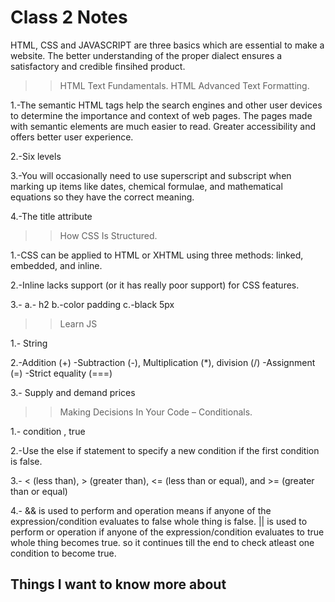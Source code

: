 # Class 2 Notes

HTML, CSS and JAVASCRIPT are three basics which are essential to make a website. The better understanding of the proper dialect ensures a satisfactory and credible finsihed product.

>> HTML Text Fundamentals. HTML Advanced Text Formatting.

1.-The semantic HTML tags help the search engines and other user devices to determine the importance and context of web pages. The pages made with semantic elements are much easier to read. Greater accessibility and offers better user experience.

2.-Six levels

3.-You will occasionally need to use superscript and subscript when marking up items like dates, chemical formulae, and mathematical equations so they have the correct     meaning.

4.-The title attribute


>> How CSS Is Structured.

1.-CSS can be applied to HTML or XHTML using three methods: linked, embedded, and inline.

2.-Inline lacks support (or it has really poor support) for CSS features.

3.-
  a.- h2
  b.-color
     padding
  c.-black 
     5px
     
>> Learn JS

1.- String

2.-Addition (+)
  -Subtraction (-), Multiplication (*), division (/)
  -Assignment (=)
  -Strict equality (===)
  
3.- Supply and demand prices

>> Making Decisions In Your Code – Conditionals.

1.- condition , true

2.-Use the else if statement to specify a new condition 
  if the first condition is false.

3.- < (less than), > (greater than), <= (less than or equal), and >= (greater than or equal)

4.- && is used to perform and operation means if anyone of the expression/condition evaluates to false whole thing is false. || is used to perform or operation if anyone of the expression/condition evaluates to true whole thing becomes true. so it continues till the end to check atleast one condition to become true.


## Things I want to know more about
